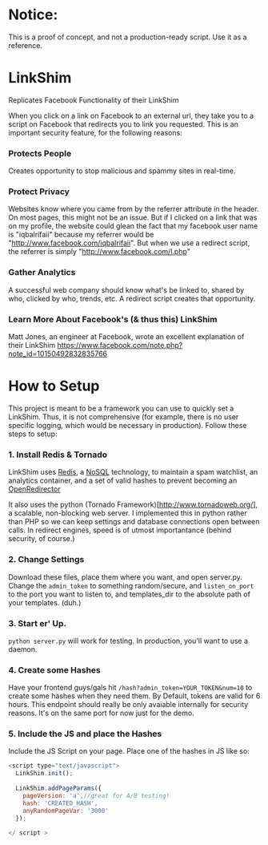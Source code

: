 Notice:
======
This is a proof of concept, and not a production-ready script. Use it as a reference.


LinkShim
========

Replicates Facebook Functionality of their LinkShim

When you click on a link on Facebook to an external url, they take you to a script on Facebook that redirects you to link you requested. This is an important security feature, for the following reasons:

### Protects People
Creates opportunity to stop malicious and spammy sites in real-time.

### Protect Privacy
Websites know where you came from by the referrer attribute in the header. On most pages, this might not be an issue. But if I clicked on a link that was on my profile, the website could glean the fact that my facebook user
name is "iqbalrifaii" because my referrer would be "http://www.facebook.com/iqbalrifaii". But when we use a redirect script, the referrer is simply "http://www.facebook.com/l.php"

### Gather Analytics
A successful web company should know what's be linked to, shared by who, clicked by who, trends, etc. A redirect script creates that opportunity.


### Learn More About Facebook's (& thus this) LinkShim
Matt Jones, an engineer at Facebook, wrote an excellent explanation of their LinkShim
https://www.facebook.com/note.php?note_id=10150492832835766

How to Setup
========
This project is meant to be a framework you can use to quickly set a LinkShim. Thus, it is not comprehensive (for example, there is no user specific logging, which would be necessary in production). Follow these steps to setup:

### 1. Install Redis & Tornado
LinkShim uses [Redis](http://redis.io), a [NoSQL](http://en.wikipedia.org/wiki/NoSQL) technology, to maintain a spam watchlist, an analytics container, and a set of valid hashes to prevent becoming an [OpenRedirector](https://www.owasp.org/index.php/Open_redirect)

It also uses the python (Tornado Framework)[http://www.tornadoweb.org/], a scalable, non-blocking web server. I implemented this in python rather than PHP so we can keep settings and database connections open between calls. In redirect engines, speed is of utmost importantance (behind security, of course.)

### 2. Change Settings
Download these files, place them where you want, and open server.py. Change the `admin_token` to something random/secure, and `listen_on_port` to the port you want to listen to, and templates_dir to the absolute path of your templates. (duh.)

### 3. Start er' Up.
`python server.py` will work for testing. In production, you'll want to use a daemon.

### 4. Create some Hashes
Have your frontend guys/gals hit `/hash?admin_token=YOUR_TOKEN&num=10` to create some hashes when they need them. By Default, tokens are valid for 6 hours. This endpoint should really be only avaiable internally for security reasons. It's on the same port for now just for the demo. 

### 5. Include the JS and place the Hashes
Include the JS Script on your page. Place one of the hashes in JS like so:

```javascript
<script type="text/javascript">
  LinkShim.init();
  	
  LinkShim.addPageParams({
    pageVersion: 'a',//great for A/B testing!
    hash: 'CREATED_HASH',
    anyRandomPageVar: '3000'
  });
		
</ script >
```
